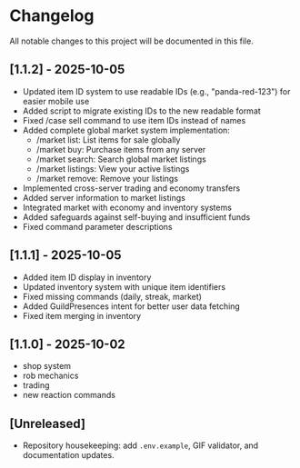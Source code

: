 # Changelog

All notable changes to this project will be documented in this file.

## [1.1.2] - 2025-10-05
- Updated item ID system to use readable IDs (e.g., "panda-red-123") for easier mobile use
- Added script to migrate existing IDs to the new readable format
- Fixed /case sell command to use item IDs instead of names
- Added complete global market system implementation:
  - /market list: List items for sale globally
  - /market buy: Purchase items from any server
  - /market search: Search global market listings
  - /market listings: View your active listings
  - /market remove: Remove your listings
- Implemented cross-server trading and economy transfers
- Added server information to market listings
- Integrated market with economy and inventory systems
- Added safeguards against self-buying and insufficient funds
- Fixed command parameter descriptions

## [1.1.1] - 2025-10-05
- Added item ID display in inventory
- Updated inventory system with unique item identifiers
- Fixed missing commands (daily, streak, market)
- Added GuildPresences intent for better user data fetching
- Fixed item merging in inventory

## [1.1.0] - 2025-10-02
- shop system
- rob mechanics
- trading
- new reaction commands

## [Unreleased]
- Repository housekeeping: add `.env.example`, GIF validator, and documentation updates.
